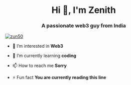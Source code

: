 <h1 align="center">Hi 👋, I'm Zenith</h1>
<h3 align="center">A passionate web3 guy from India</h3>

<p align="left"> <a href="https://twitter.com/zun50" target="blank"><img src="https://img.shields.io/twitter/follow/zun50?logo=twitter&style=for-the-badge" alt="zun50" /></a> </p>

- 👀 I’m interested in **Web3**

- 🌱 I’m currently learning **coding**

- 📫 How to reach me **Sorry**

- ⚡ Fun fact **You are currently reading this line**
